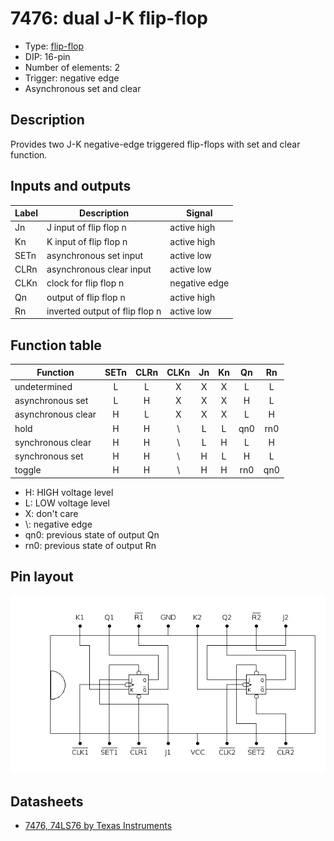 # 7476: dual J-K flip-flop

- Type: [flip-flop](flip_flops.md)
- DIP: 16-pin
- Number of elements: 2
- Trigger: negative edge
- Asynchronous set and clear

## Description

Provides two J-K negative-edge triggered flip-flops with set and clear function.

## Inputs and outputs

| Label | Description                    | Signal        |
| ----- | ------------------------------ | ------------- |
| Jn    | J input of flip flop n         | active high   |
| Kn    | K input of flip flop n         | active high   |
| SETn  | asynchronous set input         | active low    |
| CLRn  | asynchronous clear input       | active low    |
| CLKn  | clock for flip flop n          | negative edge |
| Qn    | output of flip flop n          | active high   |
| Rn    | inverted output of flip flop n | active low    |

## Function table

| Function           | SETn | CLRn | CLKn | Jn  | Kn  | Qn  | Rn  |
| ------------------ |:----:|:----:|:----:|:---:|:---:|:---:|:---:|
| undetermined       |  L   |  L   |  X   |  X  |  X  |  L  |  L  |
| asynchronous set   |  L   |  H   |  X   |  X  |  X  |  H  |  L  |
| asynchronous clear |  H   |  L   |  X   |  X  |  X  |  L  |  H  |
| hold               |  H   |  H   |  \\  |  L  |  L  | qn0 | rn0 |
| synchronous clear  |  H   |  H   |  \\  |  L  |  H  |  L  |  H  |
| synchronous set    |  H   |  H   |  \\  |  H  |  L  |  H  |  L  |
| toggle             |  H   |  H   |  \\  |  H  |  H  | rn0 | qn0 |

- H: HIGH voltage level
- L: LOW voltage level
- X: don't care
- \\: negative edge
- qn0: previous state of output Qn
- rn0: previous state of output Rn

## Pin layout

![](../dia/7476-dip.png)

## Datasheets

- [7476, 74LS76 by Texas Instruments](http://www.ti.com/lit/ds/symlink/sn5476.pdf)
